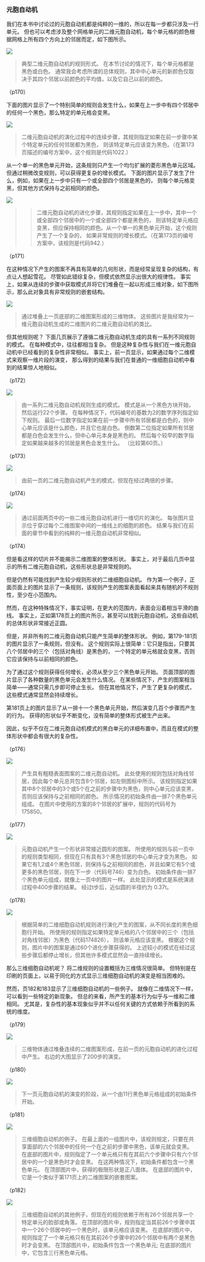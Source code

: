### 元胞自动机

我们在本书中讨论过的元胞自动机都是纯粹的一维的，所以在每一步都只涉及一行单元。
但也可以考虑涉及整个网格单元的二维元胞自动机，每个单元格的颜色根据网格上所有四个方向上的邻居而定，如下图所示。

![](assets/p170.png)

>典型二维元胞自动机的规则形式。 在本节讨论的情况下，每个单元格都是黑色或白色。
通常我会考虑所谓的总体规则，其中中心单元的新颜色仅取决于其四个邻居以前颜色的平均值，以及它自己以前的颜色。

（p170）

下面的图片显示了一个特别简单的规则会发生什么，如果在上一步中有四个邻居中的任何一个黑色，那么特定的单元格会变黑。

![](assets/p171.png)

>二维元胞自动机的演化过程中的连续步骤，其规则指定如果在前一步骤中某个特定单元的任何邻居都为黑色，
则该特定单元应该变为黑色。（在第173页描述的编号方案中，这个规则是代码1022.）

从一个单一的黑色单元开始，这条规则只产生一个均匀扩展的菱形黑色单元区域。
但通过稍微改变规则，可以获得更复杂的增长模式。
下面的图片显示了发生了什么，例如，如果在上一步中只有一个或全部四个邻居是黑色的，
则每个单元格变黑，但其他方式保持与之前相同的颜色。

![](assets/p171_2.png)

>>二维元胞自动机的进化步骤，其规则指定如果在上一步中，其中一个或全部四个邻居中的一个或全部四个都是黑色的，
则该特定单元格应变黑，但应保持相同的颜色。从一个单一的黑色单元开始，这个规则产生了一个复杂的，
如果非常规则的增长模式。（在第173页的编号方案中，该规则是代码942.）

（p171）

在这种情况下产生的图案不再具有简单的几何形状，而是经常呈现复杂的结构，有点让人想起雪花。
尽管如此错综复杂，但模式依然显示出很大的规律性。
事实上，如果从连续的步骤中获取模式并将它们堆叠在一起以形成三维对象，如下图所示，那么此对象具有非常规则的嵌套结构。


![](assets/p172.png)

>通过堆叠上一页底部的二维图案形成的三维物体。
这些图片是我经常为一维元胞自动机生成的二维图片的二维元胞自动机的类比。

但其他规则呢？
下面几页展示了遵循二维元胞自动机生成的具有一系列不同规则的模式。
在每种模式中，往往都相当复杂。
但是这种复杂性与我们在一维元胞自动机中已经看到的复杂性非常相似。
事实上，前一页显示，如果通过每个二维模式来观察一维片段的演变，
那么得到的结果与我们在普通的一维细胞自动机中看到的结果惊人地相似。

（p172）

![](assets/p173.png)

>由一系列二维元胞自动机规则生成的模式。
模式是从一个黑色方块开始，然后运行22个步骤。
在每种情况下，代码编号的基数为2的数字序列指定如下规则。
最后一位数字指定如果在前一步骤中所有邻居都是白色的，则中心单元应该是什么颜色，并且它也是白色。
倒数第二位指定如果所有邻居都是白色会发生什么，但中心单元本身是黑色的。
然后每个较早的数字指定如果越来越多的邻居是黑色会发生什么。
（比较第60页。）

（p173）

![](assets/p174.png)

>由前一页的二维元胞自动机产生的模式，但现在经过两倍的步骤。

（p174）

![](assets/p175.png)

>通过前面两页中的一些二维元胞自动机进行一维切片的演化。
每张图片显示位于穿过每个二维图案中间的一维线上的细胞的颜色。
结果与我们在前面的章节中看到的纯粹的一维元胞自动机非常相似。


（p174）

但是看这样的切片并不能揭示二维图案的整体形状。
事实上，对于最后几页中显示的所有二维元胞自动机，这些形状总是非常规则的。

但是仍然有可能找到产生较少规则形状的二维细胞自动机。
作为第一个例子，正面页面上的图片显示了一条规则，该规则产生的图案表面看起来具有随机的不规则性，至少在小范围内。

然而，在这种特殊情况下，事实证明，在更大的范围内，表面会沿着相当平滑的曲线。
事实上，正如第178页上的图片所示，甚至可以找到元胞自动机，这些自动机的总体形状非常接近正圆。

但是，并非所有的二维元胞自动机只能产生简单的整体形状。
例如，第179-181页的图片显示了一条规则，但没有。
这个规则实际上很简单：它只是指出，只要其八个邻居中的三个（包括对角线）是黑色的，
一个特定的单元格就会变黑，否则它应该保持与以前相同的颜色。

为了通过这个规则获得任何增长，必须从至少三个黑色单元开始。
页面顶部的图片显示了各种数量的黑色单元会发生什么情况。
在某些情况下，产生的图案相当简单——通常只需几步即可停止生长。
但在其他情况下，产生了更复杂的模式，这些模式通常显然会持续增长。

第181页上的图片显示了从一排十一个黑色单元开始，然后演变几百个步骤而产生的行为。
获得的形状似乎不断变化，没有简单的整体形式被生产出来。

因此，似乎不仅在二维元胞自动机模式的黑白单元的详细布置中，而且在模式的整体形状中都会有很大的复杂性。

（p176）

![](assets/p177.png)

>产生具有粗糙表面图案的二维元胞自动机。
此处使用的规则包括对角线邻居，因此每个单元总共包含8个邻居，如左侧图标中所示。
该规则指定如果其中8个邻居中的3个或5个在之前的步骤中为黑色，则中心单元应该变黑，否则应该保持与之前相同的颜色。
所示情况的初始条件由一排7个黑色单元组成。
在图片中使用的方案的8个邻居的扩展中，规则的代码号为175850。

（p177）

![](assets/p178.png)

>元胞自动机产生一个形状非常接近圆形的图案。
所使用的规则与前一页中的规则类型相同，但现在只有具有3个黑色邻居的中心单元才变为黑色。
如果它有1,2或4个黑色邻居，则保持与之前相同的颜色，并且如果它有5个或更多的黑色邻居，则在下一步（代码号746）变为白色。
初始条件由一排7个黑色单元组成，就像上一页中的图片一样。
此处显示的模式是系统演进过程中400步骤的结果。
经过t步后，近似圆的半径约为 0.37t。

（p178）

![](assets/p179.png)

>根据简单的二维细胞自动机规则进行演化产生的图案，从不同长度的黑色细胞行开始。
所使用的规则指定如果特定单元格的八个邻居中的三个（包括对角线邻居）为黑色（代码174826），
则该单元格应该变黑。 根据这个规则，图片中的图案是通过60个进化步骤获得的。
上述较小的模式在经过这些步骤后都停止增长，但其他许多模式显然会一直持续增长。

那么三维细胞自动机呢？
将二维规则的设置概括为三维情况很简单。
但特别是在印刷的页面上，以易于同化的方式显示三维细胞自动机的演变是相当困难的。

然而，页182和183显示了三维细胞自动机的一些例子。
就像在二维情况下一样，可以看到一些特定的新现象。
但总的来看，所产生的基本行为似乎与一维和二维相同。
尤其是，复杂性的基本现象似乎并不以任何关键的方式依赖于所看到的系统的维度。

（p179）

![](assets/p180.png)

>三维物体通过堆叠连续的二维图案形成，在前一页的元胞自动机的进化过程中产生。
右边的大图显示了200步的演变。

（p180）

![](assets/p181.png)

>下一页元胞自动机的演变的阶段，从一个由11行黑色单元格组成的初始条件开始。

（p181）

![](assets/p182.png)

>三维细胞自动机的例子。
在最上面的一组图片中，该规则规定，只要在共享面部的六个邻居中的任何一个在之前的步骤中黑色，该单元就会变黑。
在底部的图片中，规则指定了一个单元格只有在其前六个步骤中只有六个邻居中的一个是黑色时才会变黑。
在这两种情况下，初始条件都包含一个黑色单元。
在顶部图片中，获得的极限形状是正八面体。
在底部的图片中，它是一个类似于第171页上的二维图案的嵌套图案。

（p182）

![](assets/p183.png)

>三维细胞自动机的其他例子，但现在的规则依赖于所有26个邻居共享一个特定单元的脸部或角落。
在顶部的图片中，规则指定当其前26个步骤中其中一个26个邻居中的一个黑色时，该单元格应该变黑。
在底部的图片中，规则指定了一个单元格只有在其前26个步骤中的26个邻居中有两个是黑色时才会变黑。
在顶部图片中，初始条件包含一个黑色单元; 在底部的图片中，它包含三行黑色单元格。


